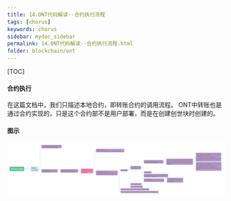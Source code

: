 ```yaml
---
title: 14.ONT代码解读--合约执行流程
tags: [chorus]
keywords: chorus
sidebar: mydoc_sidebar
permalink: 14.ONT代码解读--合约执行流程.html
folder: blockchain/ont
---
```

[TOC]
#### 合约执行
在这篇文档中，我们只描述本地合约，即转账合约的调用流程。
ONT中转账也是通过合约实现的，只是这个合约部不是用户部署，而是在创建创世块时创建的。
#### 图示

![14-1](./images/blockchain/ont/14-1.png)
